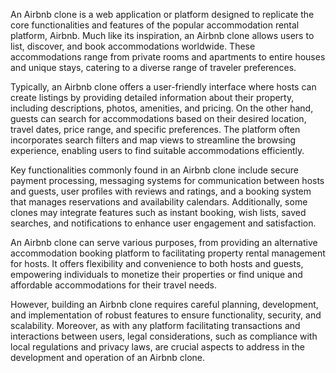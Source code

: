 An Airbnb clone is a web application or platform designed to replicate the core functionalities and features of the popular accommodation rental platform, Airbnb. Much like its inspiration, an Airbnb clone allows users to list, discover, and book accommodations worldwide. These accommodations range from private rooms and apartments to entire houses and unique stays, catering to a diverse range of traveler preferences.

Typically, an Airbnb clone offers a user-friendly interface where hosts can create listings by providing detailed information about their property, including descriptions, photos, amenities, and pricing. On the other hand, guests can search for accommodations based on their desired location, travel dates, price range, and specific preferences. The platform often incorporates search filters and map views to streamline the browsing experience, enabling users to find suitable accommodations efficiently.

Key functionalities commonly found in an Airbnb clone include secure payment processing, messaging systems for communication between hosts and guests, user profiles with reviews and ratings, and a booking system that manages reservations and availability calendars. Additionally, some clones may integrate features such as instant booking, wish lists, saved searches, and notifications to enhance user engagement and satisfaction.

An Airbnb clone can serve various purposes, from providing an alternative accommodation booking platform to facilitating property rental management for hosts. It offers flexibility and convenience to both hosts and guests, empowering individuals to monetize their properties or find unique and affordable accommodations for their travel needs.

However, building an Airbnb clone requires careful planning, development, and implementation of robust features to ensure functionality, security, and scalability. Moreover, as with any platform facilitating transactions and interactions between users, legal considerations, such as compliance with local regulations and privacy laws, are crucial aspects to address in the development and operation of an Airbnb clone.
